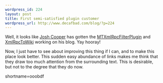 ```yaml
--- 
wordpress_id: 224
layout: post
title: First semi-satisfied plugin customer
wordpress_url: http://www.decafbad.com/blog/?p=224
---
```

<p>Well, it looks like <a href="http://www.10500bc.org/">Josh Cooper</a> has gotten the <a href="http://www.decafbad.com/twiki/bin/view/Main/MTXmlRpcFilterPlugin">MTXmlRpcFilterPlugin</a> and <a href="http://www.decafbad.com/twiki/bin/view/Main/XmlRpcToWiki">XmlRpcToWiki</a> working on his blog.  Yay hooray!</p>
<p>Now, I just have to see about improving this thing if I can, and to make this place look better.  This sudden easy abundance of links makes me think that they draw too much attention from the surrounding text.  This is desirable, but not to the degree that they do now.<br />
</p>
<!--more-->
shortname=ooobdf
